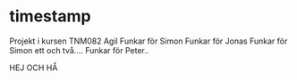timestamp
=========

Projekt i kursen TNM082 Agil
Funkar för Simon
Funkar för Jonas
Funkar för Simon ett och två....
Funkar för Peter..

HEJ OCH HÅ
